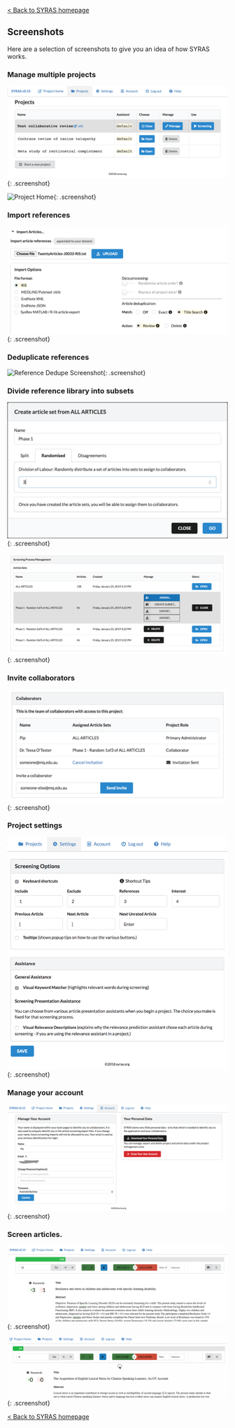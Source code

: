 [< Back to SYRAS homepage](readme.md)

## Screenshots

Here are a selection of screenshots to give you an idea of how SYRAS works.

### Manage multiple projects

![Project Management Screenshot](/assets/images/screenshots/v0.15/project-management.png "Project management page"){: .screenshot}

![Project Home](/assets/images/screenshots/v0.15/project-home.png ""){: .screenshot}


### Import references

![Reference Import Screenshot](/assets/images/screenshots/v0.15/reference-import.png "Reference Import Options"){: .screenshot}


### Deduplicate references 

![Reference Dedupe Screenshot](/assets/images/screenshots/v0.15/reference-dedupe.png "Reference deduplication process with visual difference highlight"){: .screenshot}

### Divide reference library into subsets

![Article Sets Screenshot](/assets/images/screenshots/v0.15/article-sets1.png "Article Sets example - randomised split"){: .screenshot}

![Article Sets Screenshot](/assets/images/screenshots/v0.15/article-sets2.png "Article Sets - ready for assignment to collaborators"){: .screenshot}


### Invite collaborators

![Project Collaborators Screenshot](/assets/images/screenshots/v0.15/project-collaborators.png "Project Collaborators"){: .screenshot}


### Project settings

![Settings Screenshot](/assets/images/screenshots/v0.15/settings.png "Settings including keyboard shortcuts"){: .screenshot}


### Manage your account

![Account Screenshot](/assets/images/screenshots/v0.15/manage-account.png "Account management"){: .screenshot}


### Screen articles.

![Article Screening Screenshot](/assets/images/screenshots/v0.15/screening1.png "Article screening in progress"){: .screenshot}


![Article Screening Animation](/assets/images/screenshots/v0.15/screening-demo.gif "Article screening demo and options tooltips"){: .screenshot}

[< Back to SYRAS homepage](readme.md)
 